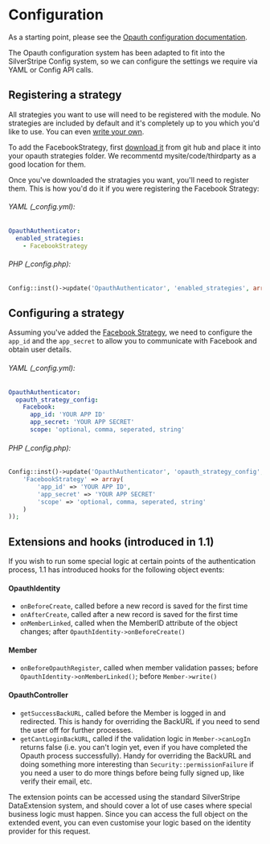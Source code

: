 # Configuration

As a starting point, please see the [Opauth configuration documentation](https://github.com/opauth/opauth/wiki/Opauth-configuration).

The Opauth configuration system has been adapted to fit into the SilverStripe Config system, so we can configure the settings we require via YAML or Config API calls.

## Registering a strategy
All strategies you want to use will need to be registered with the module. No strategies are included by default and it's completely up to you which you'd like to use. You can even [write your own](https://github.com/opauth/opauth/wiki/Strategy-Contribution-Guide).

To add the FacebookStrategy, first [download it](https://github.com/opauth/facebook#getting-started) from git hub and place it into your opauth strategies folder. We recommentd mysite/code/thirdparty as a good location for them.

Once you've downloaded the stratagies you want, you'll need to register them. This is how you'd do it if you were registering the Facebook Strategy:

###### YAML (_config.yml):
```yml
OpauthAuthenticator:
  enabled_strategies:
    - FacebookStrategy
```

###### PHP (_config.php):
```php
Config::inst()->update('OpauthAuthenticator', 'enabled_strategies', array('FacebookStrategy'));
```

## Configuring a strategy

Assuming you've added the [Facebook Strategy](https://github.com/opauth/facebook), we need to configure the `app_id` and the `app_secret` to allow you to communicate with Facebook and obtain user details.

###### YAML (_config.yml):
```yml
OpauthAuthenticator:
  opauth_strategy_config:
    Facebook:
      app_id: 'YOUR APP ID'
      app_secret: 'YOUR APP SECRET'
	  scope: 'optional, comma, seperated, string'
```
###### PHP (_config.php):
```php
Config::inst()->update('OpauthAuthenticator', 'opauth_strategy_config', array(
	'FacebookStrategy' => array(
		'app_id' => 'YOUR APP ID',
		'app_secret' => 'YOUR APP SECRET'
		'scope' => 'optional, comma, seperated, string'
	)
));
```

## Extensions and hooks (introduced in 1.1)

If you wish to run some special logic at certain points of the authentication process, 1.1 has introduced hooks for the following object events:

#### OpauthIdentity
* `onBeforeCreate`, called before a new record is saved for the first time
* `onAfterCreate`, called after a new record is saved for the first time
* `onMemberLinked`, called when the MemberID attribute of the object changes; after `OpauthIdentity->onBeforeCreate()`

#### Member
* `onBeforeOpauthRegister`, called when member validation passes; before `OpauthIdentity->onMemberLinked()`; before `Member->write()`

#### OpauthController
* `getSuccessBackURL`, called before the Member is logged in and redirected. This is handy for overriding the BackURL if you need to send the user off for further processes.
* `getCantLoginBackURL`, called if the validation logic in `Member->canLogIn` returns false (i.e. you can't login yet, even if you have completed the Opauth process successfully). Handy for overriding the BackURL and doing something more interesting than `Security::permissionFailure` if you need a user to do more things before being fully signed up, like verify their email, etc.

The extension points can be accessed using the standard SilverStripe DataExtension system, and should cover a lot of use cases where special business logic must happen.
Since you can access the full object on the extended event, you can even customise your logic based on the identity provider for this request.
